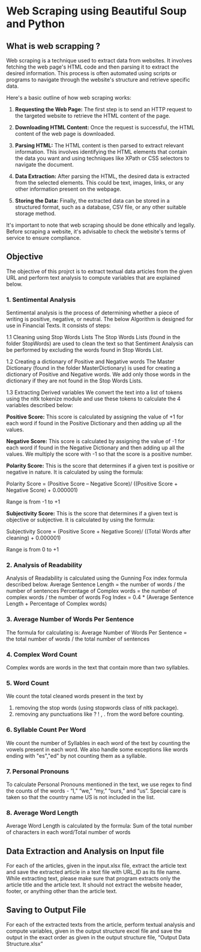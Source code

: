# Web Scraping using Beautiful Soup and Python 

## What is web scrapping ?

Web scraping is a technique used to extract data from websites. It involves fetching the web page's HTML code and then parsing it to extract the desired information. This process is often automated using scripts or programs to navigate through the website's structure and retrieve specific data.

Here's a basic outline of how web scraping works:

1. **Requesting the Web Page:** The first step is to send an HTTP request to the targeted website to retrieve the HTML content of the page.

2. **Downloading HTML Content:** Once the request is successful, the HTML content of the web page is downloaded.

3. **Parsing HTML:** The HTML content is then parsed to extract relevant information. This involves identifying the HTML elements that contain the data you want and using techniques like XPath or CSS selectors to navigate the document.

4. **Data Extraction:** After parsing the HTML, the desired data is extracted from the selected elements. This could be text, images, links, or any other information present on the webpage.

5. **Storing the Data:** Finally, the extracted data can be stored in a structured format, such as a database, CSV file, or any other suitable storage method.

It's important to note that web scraping should be done ethically and legally. Before scraping a website, it's advisable to check the website's terms of service to ensure compliance.

## Objective

The objective of this projrct is to extract textual data articles from the given URL and perform text analysis to compute variables that are explained below. 

### 1.	Sentimental Analysis
Sentimental analysis is the process of determining whether a piece of writing is positive, negative, or neutral. The below Algorithm is designed for use in Financial Texts. It consists of steps:

1.1	Cleaning using Stop Words Lists
The Stop Words Lists (found in the folder StopWords) are used to clean the text so that Sentiment Analysis can be performed by excluding the words found in Stop Words List. 

1.2	Creating a dictionary of Positive and Negative words
The Master Dictionary (found in the folder MasterDictionary) is used for creating a dictionary of Positive and Negative words. We add only those words in the dictionary if they are not found in the Stop Words Lists. 

1.3	Extracting Derived variables
We convert the text into a list of tokens using the nltk tokenize module and use these tokens to calculate the 4 variables described below:

**Positive Score:** This score is calculated by assigning the value of +1 for each word if found in the Positive Dictionary and then adding up all the values.

**Negative Score:** This score is calculated by assigning the value of -1 for each word if found in the Negative Dictionary and then adding up all the values. We multiply the score with -1 so that the score is a positive number.

**Polarity Score:** This is the score that determines if a given text is positive or negative in nature. It is calculated by using the formula: 

Polarity Score = (Positive Score – Negative Score)/ ((Positive Score + Negative Score) + 0.000001)

Range is from -1 to +1

**Subjectivity Score:** This is the score that determines if a given text is objective or subjective. It is calculated by using the formula: 

Subjectivity Score = (Positive Score + Negative Score)/ ((Total Words after cleaning) + 0.000001)

Range is from 0 to +1

### 2. Analysis of Readability
Analysis of Readability is calculated using the Gunning Fox index formula described below.
Average Sentence Length = the number of words / the number of sentences
Percentage of Complex words = the number of complex words / the number of words 
Fog Index = 0.4 * (Average Sentence Length + Percentage of Complex words)

### 3. Average Number of Words Per Sentence
The formula for calculating is:
Average Number of Words Per Sentence = the total number of words / the total number of sentences

### 4. Complex Word Count
Complex words are words in the text that contain more than two syllables.

### 5. Word Count
We count the total cleaned words present in the text by 
1.	removing the stop words (using stopwords class of nltk package).
2.	removing any punctuations like ? ! , . from the word before counting.

### 6. Syllable Count Per Word
We count the number of Syllables in each word of the text by counting the vowels present in each word. We also handle some exceptions like words ending with "es","ed" by not counting them as a syllable.

### 7. Personal Pronouns
To calculate Personal Pronouns mentioned in the text, we use regex to find the counts of the words - “I,” “we,” “my,” “ours,” and “us”. Special care is taken so that the country name US is not included in the list.

### 8. Average Word Length
Average Word Length is calculated by the formula:
Sum of the total number of characters in each word/Total number of words

## Data Extraction and Analysis on Input file

For each of the articles, given in the input.xlsx file, extract the article text and save the extracted article in a text file with URL_ID as its file name. While extracting text, please make sure that program extracts only the article title and the article text. It should not extract the website header, footer, or anything other than the article text. 

## Saving to Output File

For each of the extracted texts from the article, perform textual analysis and compute variables, given in the output structure excel file and save the output in the exact order as given in the output structure file, “Output Data Structure.xlsx”

